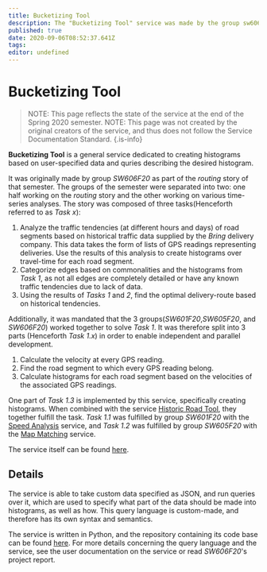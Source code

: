 ```yaml
---
title: Bucketizing Tool
description: The "Bucketizing Tool" service was made by the group sw606f20 during the Spring 2020 semester as part of that semester's routing story. The tool is used to create histograms from JSON objects based on some user-specified queries
published: true
date: 2020-09-06T08:52:37.641Z
tags: 
editor: undefined
---
```


# Bucketizing Tool

> NOTE: This page reflects the state of the service at the end of the Spring 2020 semester.
> NOTE: This page was not created by the original creators of the service, and thus does not follow the Service Documentation Standard.
{.is-info}

**Bucketizing Tool** is a general service dedicated to creating histograms based on user-specified data and quries describing the desired histogram.

It was originally made by group *SW606F20* as part of the *routing* story of that semester. The groups of the semester were separated into two: one half working on the *routing* story and the other working on various time-series analyses. The story was composed of three tasks(Henceforth referred to as *Task x*):

1.  Analyze the traffic tendencies (at different hours and days) of road segments based on historical traffic data supplied by the *Bring* delivery company. This data takes the form of lists of GPS readings representing deliveries. Use the results of this analysis to create histograms over travel-time for each road segment.
2.    Categorize edges based on commonalities and the histograms from *Task 1*, as not all edges are completely detailed or have any known traffic tendencies due to lack of data.
2.  Using the results of *Tasks 1* and *2*, find the optimal delivery-route based on historical tendencies.

Additionally, it was mandated that the 3 groups(*SW601F20*,*SW605F20*, and *SW606F20*) worked together to solve *Task 1*. It was therefore split into 3 parts (Henceforth *Task 1.x*) in order to enable independent and parallel development.

1. Calculate the velocity at every GPS reading.
2. Find the road segment to which every GPS reading belong.
3. Calculate histograms for each road segment based on the velocities of the associated GPS readings.

One part of *Task 1.3* is implemented by this service, specifically creating histograms. When combined with the service [Historic Road Tool](/services/Historic-Road-Tool), they together fulfill the task. *Task 1.1* was fulfilled by group *SW601F20* with the [Speed Analysis](/services/speed-analysis) service, and *Task 1.2* was fulfilled by group *SW605F20* with the [Map Matching](https://wiki.astep-dev.cs.aau.dk/services/map-matching) service.

The service itself can be found [here](https://astep.cs.aau.dk/tool/astep-2020-bucketizer.astep-dev.cs.aau.dk).

## Details
The service is able to take custom data specified as JSON, and run queries over it, which are used to specify what part of the data should be made into histograms, as well as how. This query language is custom-made, and therefore has its own syntax and semantics.

The service is written in Python, and the repository containing its code base can be found [here](https://daisy-git.cs.aau.dk/astep-2020/bucketizer). For more details concerning the query language and the service, see the user documentation on the service or read *SW606F20*'s project report.